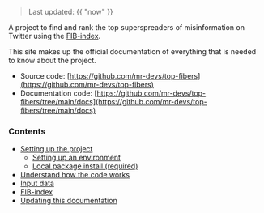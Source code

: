 > Last updated: {{ "now" }}

A project to find and rank the top superspreaders of misinformation on Twitter using the [FIB-index](./fib_index.md).

This site makes up the official documentation of everything that is needed to know about the project.

- Source code: [https://github.com/mr-devs/top-fibers](https://github.com/mr-devs/top-fibers)
- Documentation code: [https://github.com/mr-devs/top-fibers/tree/main/docs](https://github.com/mr-devs/top-fibers/tree/main/docs)

### Contents
- [Setting up the project](./setup/setup.md)
    - [Setting up an environment](./setup/environment.md)
    - [Local package install (required)](./setup/package_install.md)
- [Understand how the code works](./code/overview.md)
- [Input data](./data.md)
- [FIB-index](./fib_index.md)
- [Updating this documentation](./documentation.md)
